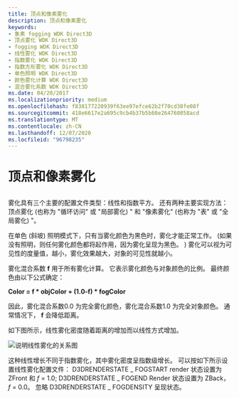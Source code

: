 ```yaml
---
title: 顶点和像素雾化
description: 顶点和像素雾化
keywords:
- 象素 fogging WDK Direct3D
- 顶点雾化 WDK Direct3D
- fogging WDK Direct3D
- 线性雾化 WDK Direct3D
- 指数雾化 WDK Direct3D
- 指数方形雾化 WDK Direct3D
- 单色照明 WDK Direct3D
- 颜色雾化计算 WDK Direct3D
- 混合雾化系数 WDK Direct3D
ms.date: 04/20/2017
ms.localizationpriority: medium
ms.openlocfilehash: f838177220939f63ee97efce62b2f70cd38fe08f
ms.sourcegitcommit: 418e6617e2a695c9cb4b37b5b60e264760858acd
ms.translationtype: MT
ms.contentlocale: zh-CN
ms.lasthandoff: 12/07/2020
ms.locfileid: "96798235"
---
```

# <a name="vertex-and-pixel-fogging"></a>顶点和像素雾化


## <span id="ddk_vertex_and_pixel_fogging_gg"></span><span id="DDK_VERTEX_AND_PIXEL_FOGGING_GG"></span>


雾化具有三个主要的配置文件类型：线性和指数平方。 还有两种主要实现方法：顶点雾化 (也称为 "循环访问" 或 "局部雾化) " 和 "像素雾化" (也称为 "表" 或 "全局雾化) "。

在单色 (斜坡) 照明模式下，只有当雾化颜色为黑色时，雾化才能正常工作。  (如果没有照明，则任何雾化颜色都将起作用，因为雾化呈现为黑色。 ) 雾化可以视为可见性的度量值，越小，雾化效果越大，对象的可见性就越小。

雾化混合系数 **f** 用于所有雾化计算。 它表示雾化颜色与对象颜色的比例。 最终颜色由以下公式确定：

**Color = f \* objColor + (1.0-f) \* fogColor**

因此，雾化混合系数0.0 为完全雾化颜色，雾化混合系数1.0 为完全对象颜色。 通常情况下， **f** 会降低距离。

如下图所示，线性雾化密度随着距离的增加而以线性方式增加。

![说明线性雾化的关系图](images/d3dfig23.png)

这种线性增长不同于指数雾化，其中雾化密度呈指数级增长。 可以按如下所示设置线性雾化配置文件： D3DRENDERSTATE \_ FOGSTART render 状态设置为 ZFront 和 *f* = 1.0; D3DRENDERSTATE \_ FOGEND Render 状态设置为 ZBack， *f* = 0.0。 忽略 D3DRENDERSTATE \_ FOGDENSITY 呈现状态。

 

 





